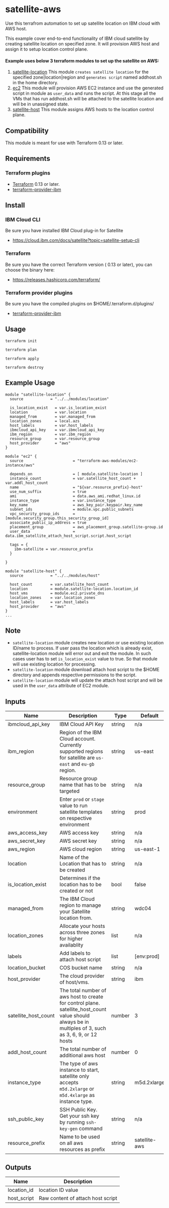 # satellite-aws

Use this terrafrom automation to set up satellite location on IBM cloud with AWS host.

This example cover end-to-end functionality of IBM cloud satellite by creating satellite location on specified zone. 
It will provision AWS host and assign it to setup location control plane.


#### Example uses below 3 terraform modules to set up the satellite on AWS:

1. [satellite-location](main.tf) This module `creates satellite location` for the specified zone|location|region and `generates script` named addhost.sh in the home directory.
2. [ec2](instance.tf) This module will provision AWS EC2 instance and use the generated script in module as `user_data` and runs the script. At this stage all the VMs that has run addhost.sh will be attached to the satellite location and will be in unassigned state.
3. [satellite-host](host.tf) This module assigns AWS hosts to the location control plane.

## Compatibility

This module is meant for use with Terraform 0.13 or later. 

## Requirements

### Terraform plugins

- [Terraform](https://www.terraform.io/downloads.html) 0.13 or later. 
- [terraform-provider-ibm](https://github.com/IBM-Cloud/terraform-provider-ibm) 

## Install

### IBM Cloud CLI

Be sure you have installed IBM Cloud plug-in for Satellite
- https://cloud.ibm.com/docs/satellite?topic=satellite-setup-cli

### Terraform

Be sure you have the correct Terraform version ( 0.13 or later), you can choose the binary here:
- https://releases.hashicorp.com/terraform/

### Terraform provider plugins

Be sure you have the compiled plugins on $HOME/.terraform.d/plugins/

- [terraform-provider-ibm](https://github.com/IBM-Cloud/terraform-provider-ibm) 
## Usage

```
terraform init
```
```
terraform plan
```
```
terraform apply
```
```
terraform destroy
```
## Example Usage
``` hcl
module "satellite-location" {
  source            = "../../modules/location"

  is_location_exist   = var.is_location_exist
  location            = var.location
  managed_from        = var.managed_from
  location_zones      = local.azs
  host_labels         = var.host_labels
  ibmcloud_api_key    = var.ibmcloud_api_key
  ibm_region          = var.ibm_region
  resource_group      = var.resource_group
  host_provider       = "aws"
}

module "ec2" {
  source                      = "terraform-aws-modules/ec2-instance/aws"
  
  depends_on                  = [ module.satellite-location ]
  instance_count              = var.satellite_host_count + var.addl_host_count
  name                        = "${var.resource_prefix}-host"
  use_num_suffix              = true
  ami                         = data.aws_ami.redhat_linux.id
  instance_type               = var.instance_type
  key_name                    = aws_key_pair.keypair.key_name
  subnet_ids                  = module.vpc.public_subnets
  vpc_security_group_ids      = [module.security_group.this_security_group_id]
  associate_public_ip_address = true
  placement_group             = aws_placement_group.satellite-group.id
  user_data                   = data.ibm_satellite_attach_host_script.script.host_script

  tags = {
    ibm-satellite = var.resource_prefix
  }

}

module "satellite-host" {
  source            = "../../modules/host"

  host_count        = var.satellite_host_count
  location          = module.satellite-location.location_id
  host_vms          = module.ec2.private_dns
  location_zones    = var.location_zones
  host_labels       = var.host_labels
  host_provider     = "aws"
}
...
```

## Note

* `satellite-location` module creates new location or use existing location ID/name to process. If user pass the location which is already exist,   satellite-location module will error out and exit the module. In such cases user has to set `is_location_exist` value to true. So that module will use existing location for processing.
* `satellite-location` module download attach host script to the $HOME directory and appends respective permissions to the script.
* `satellite-location` module will update the attach host script and will be used in the `user_data` attribute of EC2 module.

<!-- END OF PRE-COMMIT-TERRAFORM DOCS HOOK -->
## Inputs

| Name                                  | Description                                                       | Type     | Default | Required |
|---------------------------------------|-------------------------------------------------------------------|----------|---------|----------|
| ibmcloud_api_key                      | IBM Cloud API Key                                                 | string   | n/a     | yes      |
| ibm_region                            | Region of the IBM Cloud account. Currently supported regions for satellite are `us-east` and `eu-gb` region.                                 | string   | us-east | yes      |
| resource_group                        | Resource group name that has to be targeted                       | string   | n/a     | no       |
| environment                           | Enter `prod` or `stage` value to run satellite templates on respective environment | string   | prod  | no   |
| aws_access_key                        | AWS access key                                                    | string   | n/a     | yes      |
| aws_secret_key                        | AWS secret key                                                    | string   | n/a     | yes      |
| aws_region                            | AWS cloud region                                                  | string   | us-east-1  | yes   |
| location                              | Name of the Location that has to be created                       | string   | n/a     | yes      |
| is_location_exist                     | Determines if the location has to be created or not               | bool     | false   | yes      |
| managed_from                          | The IBM Cloud region to manage your Satellite location from.      | string   | wdc04   | yes      |
| location_zones                        | Allocate your hosts across three zones for higher availablity     | list     | n/a     | no       | 
| labels                                | Add labels to attach host script                                  | list     | [env:prod]  | no   |
| location_bucket                       | COS bucket name                                                   | string   | n/a     | no       |
| host_provider                         | The cloud provider of host/vms.                                   | string   | ibm     | no       |
| satellite_host_count                  | The total number of aws host to create for control plane. satellite_host_count value should always be in multiples of 3, such as 3, 6, 9, or 12 hosts                 | number   | 3 |  yes     |
| addl_host_count                       | The total number of additional aws host                            | number   | 0 |  yes     |
| instance_type                         | The type of aws instance to start, satellite only accepts `m5d.2xlarge` or `m5d.4xlarge` as instance type.                                   | string   | m5d.2xlarge     | yes |
| ssh_public_key                        | SSH Public Key. Get your ssh key by running `ssh-key-gen` command | string   | n/a     | no |
| resource_prefix                       | Name to be used on all aws resources as prefix                        | string   | satellite-aws     | yes |

## Outputs

| Name | Description |
|------|-------------|
| location_id | location ID value |
| host_script | Raw content of attach host script |
